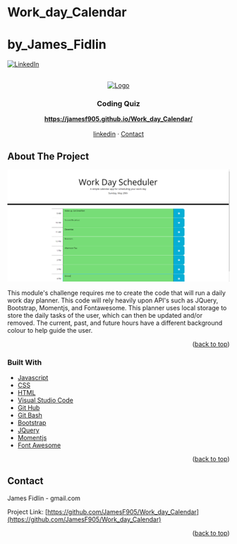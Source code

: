 # Work_day_Calendar
# by_James_Fidlin

<div id="top"></div>

[![LinkedIn][linkedin-shield]][linkedin-url]



<br />
<div align="center">
  <a href="https://github.com/JamesF905/Work_day_Calendar">
    <img src="images/favicon.ico" alt="Logo" width="80" height="80">
  </a>

  <h3 align="center">Coding Quiz</h3>

  <p align="center">
    <a href="https://jamesf905.github.io/Work_day_Calendar/"><strong>https://jamesf905.github.io/Work_day_Calendar/</strong></a>
    <br />
    <br />
    <a href="https://www.linkedin.com/in/james-fidlin-98853a239/">linkedin</a>
    ·
    <a href="www.gmail.com">Contact</a>
  </p>
</div>

## About The Project

[![Work day Calendar][product-screenshot]](https://jamesf905.github.io/Work_day_Calendar/)

This module's challenge requires me to create the code that will run a daily work day planner. This code will rely heavily upon API's such as JQuery, Bootstrap, Momentjs, and Fontawesome. This planner uses local storage to store the daily tasks of the user, which can then be updated and/or removed. The current, past, and future hours have a different background colour to help guide the user.

<p align="right">(<a href="#top">back to top</a>)</p>


### Built With

* [Javascript](https://www.javascript.com/)
* [CSS](https://developer.mozilla.org/en-US/docs/Web/CSS)
* [HTML](https://developer.mozilla.org/en-US/docs/Web/HTML)
* [Visual Studio Code](https://code.visualstudio.com/)
* [Git Hub](https://github.com/)
* [Git Bash](https://git-scm.com/)
* [Bootstrap](https://getbootstrap.com/docs/3.3/)
* [JQuery](https://git-scm.com/)
* [Momentjs](https://momentjs.com/)
* [Font Awesome](https://fontawesome.com/icons)

<p align="right">(<a href="#top">back to top</a>)</p>


## Contact

James Fidlin - gmail.com

Project Link: [https://github.com/JamesF905/Work_day_Calendar](https://github.com/JamesF905/Work_day_Calendar)

<p align="right">(<a href="#top">back to top</a>)</p>



[linkedin-shield]: https://img.shields.io/badge/-LinkedIn-black.svg?style=for-the-badge&logo=linkedin&colorB=555
[linkedin-url]: https://www.linkedin.com/in/james-fidlin-98853a239/
[product-screenshot]: images/Project_Screenshot.png
